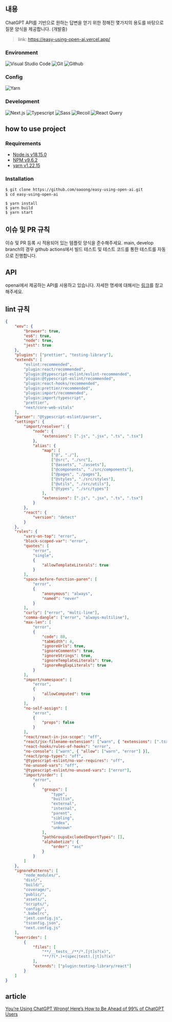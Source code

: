 ## 내용
ChatGPT API를 기반으로 원하는 답변을 얻기 위한 정해진 몇가지의 용도를 바탕으로 질문 양식을 제공합니다. (개발중)

> link: https://easy-using-open-ai.vercel.app/

### Environment
![Visual Studio Code](https://img.shields.io/badge/Visual%20Studio%20Code-007ACC?style=for-the-badge&logo=Visual%20Studio%20Code&logoColor=white)
![Git](https://img.shields.io/badge/Git-F05032?style=for-the-badge&logo=Git&logoColor=white)
![Github](https://img.shields.io/badge/GitHub-181717?style=for-the-badge&logo=GitHub&logoColor=white)          

### Config
![Yarn](https://img.shields.io/badge/yarn-%232C8EBB.svg?style=for-the-badge&logo=yarn&logoColor=white)

### Development
![Next.js](https://img.shields.io/badge/Next.js-000000?style=for-the-badge&logo=Next.js&logoColor=white)
![Typescript](https://img.shields.io/badge/Typescript-3178C6?style=for-the-badge&logo=Typescript&logoColor=white)
![Sass](https://img.shields.io/badge/Sass-CC6699?style=for-the-badge&logo=Sass&logoColor=white)
![Recoil](https://img.shields.io/badge/recoil-f26b00?style=for-the-badge&logo=white)
![React Query](https://img.shields.io/badge/-React%20Query-FF4154?style=for-the-badge&logo=react%20query&logoColor=white)

## how to use project
### Requirements
- [Node.js v18.15.0](https://nodejs.org/ca/blog/release/v18.15.0)
- [NPM v9.6.2](https://www.npmjs.com/package/npm/v/9.6.2)
- [yarn v1.22.15](https://classic.yarnpkg.com/en/docs/install#windows-stable)

### Installation
```bash
$ git clone https://github.com/oaoong/easy-using-open-ai.git
$ cd easy-using-open-ai
```
```
$ yarn install
$ yarn build
$ yarn start
```

## 이슈 및 PR 규칙
이슈 및 PR 등록 시 적용되어 있는 템플릿 양식을 준수해주세요.
main, develop branch의 경우 github actions에서 빌드 테스트 및 테스트 코드를 통한 테스트를 자동으로 진행합니다.

## API
openai에서 제공하는 API를 사용하고 있습니다. 자세한 명세에 대해서는 [링크](https://platform.openai.com/)를 참고해주세요.

## lint 규칙
``` json
{
    "env": {
        "browser": true,
        "es6": true,
        "node": true,
        "jest": true
    },
    "plugins": ["prettier", "testing-library"],
    "extends": [
        "eslint:recommended",
        "plugin:react/recommended",
        "plugin:@typescript-eslint/eslint-recommended",
        "plugin:@typescript-eslint/recommended",
        "plugin:react-hooks/recommended",
        "plugin:prettier/recommended",
        "plugin:import/recommended",
        "plugin:import/typescript",
        "prettier",
        "next/core-web-vitals"
    ],
    "parser": "@typescript-eslint/parser",
    "settings": {
        "import/resolver": {
            "node": {
                "extensions": [".js", ".jsx", ".ts", ".tsx"]
            },
            "alias": {
                "map": [
                    ["@", "./"],
                    ["@src", "./src"],
                    ["@assets", "./assets"],
                    ["@components", "./src/components"],
                    ["@pages", "./pages"],
                    ["@styles", "./src/styles"],
                    ["@utils", "./src/utils"],
                    ["@types", "./src/types"]
                ],
                "extensions": [".js", ".jsx", ".ts", ".tsx"]
            }
        },
        "react": {
            "version": "detect"
        }
    },
    "rules": {
        "vars-on-top": "error",
        "block-scoped-var": "error",
        "quotes": [
            "error",
            "single",
            {
                "allowTemplateLiterals": true
            }
        ],
        "space-before-function-paren": [
            "error",
            {
                "anonymous": "always",
                "named": "never"
            }
        ],
        "curly": ["error", "multi-line"],
        "comma-dangle": ["error", "always-multiline"],
        "max-len": [
            "error",
            {
                "code": 80,
                "tabWidth": 4,
                "ignoreUrls": true,
                "ignoreComments": true,
                "ignoreStrings": true,
                "ignoreTemplateLiterals": true,
                "ignoreRegExpLiterals": true
            }
        ],
        "import/namespace": [
            "error",
            {
                "allowComputed": true
            }
        ],
        "no-self-assign": [
            "error",
            {
                "props": false
            }
        ],
        "react/react-in-jsx-scope": "off",
        "react/jsx-filename-extension": ["warn", { "extensions": [".tsx"] }],
        "react-hooks/rules-of-hooks": "error",
        "no-console": ["warn", { "allow": ["warn", "error"] }],
        "react/prop-types": "off",
        "@typescript-eslint/no-var-requires": "off",
        "no-unused-vars": "off",
        "@typescript-eslint/no-unused-vars": ["error"],
        "import/order": [
            "error",
            {
                "groups": [
                    "type",
                    "builtin",
                    "external",
                    "internal",
                    "parent",
                    "sibling",
                    "index",
                    "unknown"
                ],
                "pathGroupsExcludedImportTypes": [],
                "alphabetize": {
                    "order": "asc"
                }
            }
        ]
    },
    "ignorePatterns": [
        "node_modules/",
        "dist/",
        "build/",
        "coverage/",
        "public/",
        "assets/",
        "scripts/",
        "config/",
        ".babelrc",
        "jest.config.js",
        "tsconfig.json",
        "next.config.js"
    ],
    "overrides": [
        {
            "files": [
                "**/__tests__/**/*.[jt]s?(x)",
                "**/?(*.)+(spec|test).[jt]s?(x)"
            ],
            "extends": ["plugin:testing-library/react"]
        }
    ]
}
```

## article
[You’re Using ChatGPT Wrong! Here’s How to Be Ahead of 99% of ChatGPT Users](https://artificialcorner.com/youre-using-chatgpt-wrong-here-s-how-to-be-ahead-of-99-of-chatgpt-users-886a50dabc54)
